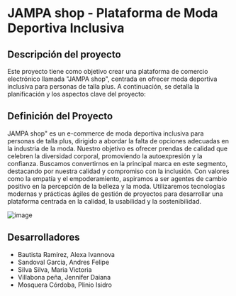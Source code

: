 # JAMPA shop - Plataforma de Moda Deportiva Inclusiva

## Descripción del proyecto
Este proyecto tiene como objetivo crear una plataforma de comercio electrónico llamada "JAMPA shop", centrada en ofrecer moda deportiva inclusiva para personas de talla plus. A continuación, se detalla la planificación y los aspectos clave del proyecto:

## Definición del Proyecto
JAMPA shop" es un e-commerce de moda deportiva inclusiva para personas de talla plus, dirigido a abordar la falta de opciones adecuadas en la industria de la moda. Nuestro objetivo es ofrecer prendas de calidad que celebren la diversidad corporal, promoviendo la autoexpresión y la confianza. Buscamos convertirnos en la principal marca en este segmento, destacando por nuestra calidad y compromiso con la inclusión. Con valores como la empatía y el empoderamiento, aspiramos a ser agentes de cambio positivo en la percepción de la belleza y la moda. Utilizaremos tecnologías modernas y prácticas ágiles de gestión de proyectos para desarrollar una plataforma centrada en la calidad, la usabilidad y la sostenibilidad.

![image](https://github.com/MosqueraP/grupo-8-shopee-cool/assets/100236783/d8373195-840e-41fa-8334-52df1e411589)


## Desarrolladores

-   Bautista Ramírez, Alexa Ivannova
-   Sandoval Garcia, Andres Felipe
-   Silva Silva, Maria Victoria
-   Villabona peña, Jennifer Daiana
-   Mosquera Córdoba, Plinio Isidro



